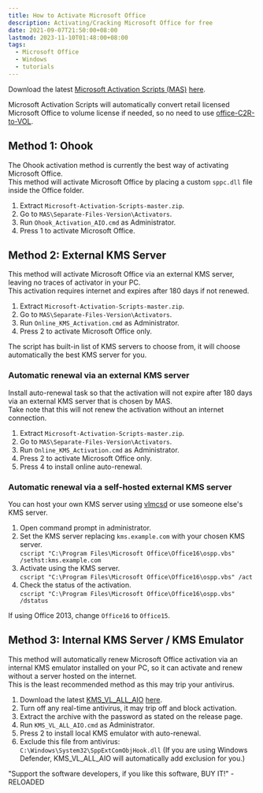 ```yaml
---
title: How to Activate Microsoft Office
description: Activating/Cracking Microsoft Office for free
date: 2021-09-07T21:50:00+08:00
lastmod: 2023-11-10T01:48:00+08:00
tags:
  - Microsoft Office
  - Windows
  - tutorials
---
```

Download the latest [Microsoft Activation Scripts (MAS)](https://github.com/massgravel/Microsoft-Activation-Scripts) [here](https://github.com/massgravel/Microsoft-Activation-Scripts/archive/refs/heads/master.zip).

Microsoft Activation Scripts will automatically convert retail licensed Microsoft Office to volume license if needed, so no need to use [office-C2R-to-VOL](https://github.com/kkkgo/office-C2R-to-VOL).

## Method 1: Ohook
The Ohook activation method is currently the best way of activating Microsoft Office.\
This method will activate Microsoft Office by placing a custom `sppc.dll` file inside the Office folder.

1. Extract `Microsoft-Activation-Scripts-master.zip`.
2. Go to `MAS\Separate-Files-Version\Activators`.
3. Run `Ohook_Activation_AIO.cmd` as Administrator.
4. Press 1 to activate Microsoft Office.

## Method 2: External KMS Server
This method will activate Microsoft Office via an external KMS server, leaving no traces of activator in your PC.\
This activation requires internet and expires after 180 days if not renewed.

1. Extract `Microsoft-Activation-Scripts-master.zip`.
2. Go to `MAS\Separate-Files-Version\Activators`.
3. Run `Online_KMS_Activation.cmd` as Administrator.
4. Press 2 to activate Microsoft Office only.

The script has built-in list of KMS servers to choose from, it will choose automatically the best KMS server for you.

### Automatic renewal via an external KMS server
Install auto-renewal task so that the activation will not expire after 180 days via an external KMS server that is chosen by MAS.\
Take note that this will not renew the activation without an internet connection.

1. Extract `Microsoft-Activation-Scripts-master.zip`.
2. Go to `MAS\Separate-Files-Version\Activators`.
3. Run `Online_KMS_Activation.cmd` as Administrator.
4. Press 2 to activate Microsoft Office only.
5. Press 4 to install online auto-renewal.

### Automatic renewal via a self-hosted external KMS server
You can host your own KMS server using [vlmcsd](https://github.com/Wind4/vlmcsd) or use someone else's KMS server.

1. Open command prompt in administrator.
2. Set the KMS server replacing `kms.example.com` with your chosen KMS server.\
`cscript "C:\Program Files\Microsoft Office\Office16\ospp.vbs" /sethst:kms.example.com`
3. Activate using the KMS server.\
`cscript "C:\Program Files\Microsoft Office\Office16\ospp.vbs" /act`
3. Check the status of the activation.\
`cscript "C:\Program Files\Microsoft Office\Office16\ospp.vbs" /dstatus`

If using Office 2013, change `Office16` to `Office15`.

## Method 3: Internal KMS Server / KMS Emulator
This method will automatically renew Microsoft Office activation via an internal KMS emulator installed on your PC, so it can activate and renew without a server hosted on the internet.\
This is the least recommended method as this may trip your antivirus.

1. Download the latest [KMS_VL_ALL_AIO](https://github.com/abbodi1406/KMS_VL_ALL_AIO) [here](https://github.com/abbodi1406/KMS_VL_ALL_AIO/releases/latest).
2. Turn off any real-time antivirus, it may trip off and block activation.
3. Extract the archive with the password as stated on the release page.
4. Run `KMS_VL_ALL_AIO.cmd` as Administrator.
5. Press 2 to install local KMS emulator with auto-renewal.
6. Exclude this file from antivirus: `C:\Windows\System32\SppExtComObjHook.dll` (If you are using Windows Defender, KMS_VL_ALL_AIO will automatically add exclusion for you.)

"Support the software developers, if you like this software, BUY IT!" - RELOADED
